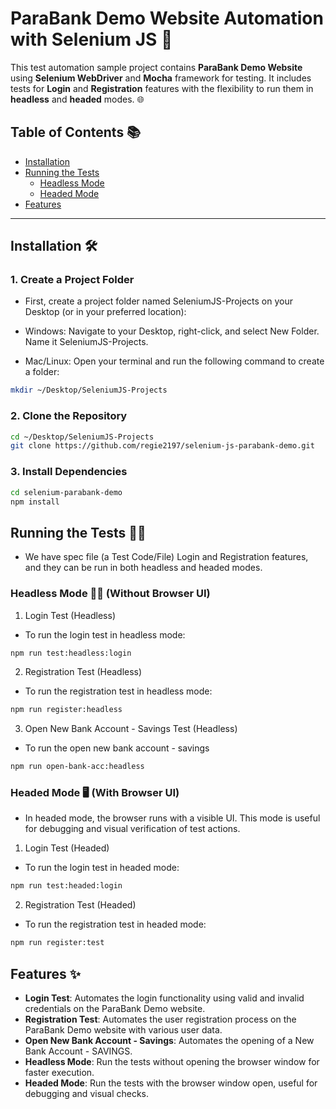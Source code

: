 # ParaBank Demo Website Automation with Selenium JS 🚀

This test automation sample project contains **ParaBank Demo Website** using **Selenium WebDriver** and **Mocha** framework for testing. It includes tests for **Login** and **Registration** features with the flexibility to run them in **headless** and **headed** modes. 🌐

## Table of Contents 📚

- [Installation](#installation)
- [Running the Tests](#running-the-tests)
  - [Headless Mode](#headless-mode)
  - [Headed Mode](#headed-mode)
- [Features](#features)

---

## Installation 🛠️

### 1. Create a Project Folder
- First, create a project folder named SeleniumJS-Projects on your Desktop (or in your preferred location):

- Windows: Navigate to your Desktop, right-click, and select New Folder. Name it SeleniumJS-Projects.

- Mac/Linux: Open your terminal and run the following command to create a folder:

```bash
mkdir ~/Desktop/SeleniumJS-Projects
```
### 2. Clone the Repository

```bash
cd ~/Desktop/SeleniumJS-Projects
git clone https://github.com/regie2197/selenium-js-parabank-demo.git
```
### 3. Install Dependencies

```bash
cd selenium-parabank-demo
npm install
```

## Running the Tests 🏃‍♂️
- We have spec file (a Test Code/File) Login and Registration features, and they can be run in both headless and headed modes.

### Headless Mode 🧑‍💻 (Without Browser UI)

1. Login Test (Headless)
- To run the login test in headless mode:

```bash
npm run test:headless:login
```
2. Registration Test (Headless)
- To run the registration test in headless mode:

```bash
npm run register:headless
```
3. Open New Bank Account - Savings Test (Headless)
- To run the open new bank account - savings

```bash
npm run open-bank-acc:headless
```

### Headed Mode 🖥️ (With Browser UI)
- In headed mode, the browser runs with a visible UI. This mode is useful for debugging and visual verification of test actions.

1. Login Test (Headed)
- To run the login test in headed mode:

```bash
npm run test:headed:login
```

2. Registration Test (Headed)
- To run the registration test in headed mode:

```bash
npm run register:test
```

## Features ✨

- **Login Test**: Automates the login functionality using valid and invalid credentials on the ParaBank Demo website.
- **Registration Test**: Automates the user registration process on the ParaBank Demo website with various user data.
- **Open New Bank Account - Savings**: Automates the opening of a New Bank Account - SAVINGS.
- **Headless Mode**: Run the tests without opening the browser window for faster execution.
- **Headed Mode**: Run the tests with the browser window open, useful for debugging and visual checks.



